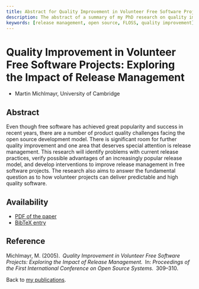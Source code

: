 ```yaml
---
title: Abstract for Quality Improvement in Volunteer Free Software Projects
description: The abstract of a summary of my PhD research on quality improvement and release management
keywords: [release management, open source, FLOSS, quality improvement]
---
```


<h1>Quality Improvement in Volunteer Free Software Projects: Exploring the
Impact of Release Management</h1>

<ul class = "author">
<li><span class = "author">Martin Michlmayr,</span>
    <span class = "affiliation">University of Cambridge</span></li>
</ul>

<h2>Abstract</h2>

Even though free software has achieved great popularity and success in
recent years, there are a number of product quality challenges facing the
open source development model.  There is significant room for further
quality improvement and one area that deserves special attention is release
management.  This research will identify problems with current release
practices, verify possible advantages of an increasingly popular release
model, and develop interventions to improve release management in free
software projects.  The research also aims to answer the fundamental
question as to how volunteer projects can deliver predictable and high
quality software.

<h2>Availability</h2>

<ul>

<li><a href = "../michlmayr-quality_improvement_release.pdf">PDF of the
paper</a></li>

<li><a href = "../michlmayr-quality_improvement_release.bib">BibTeX
entry</a></li>

</ul>

<h2>Reference</h2>

Michlmayr, M. (2005).&ensp;<i>Quality Improvement in Volunteer Free
Software Projects: Exploring the Impact of Release Management.</i>&ensp;In:
<i>Proceedings of the First International Conference on Open Source
Systems.</i>&ensp;309&ndash;310.

Back to <a href = "..">my publications</a>.

